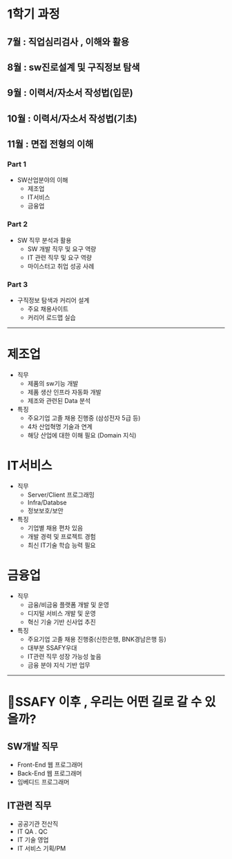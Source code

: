 # 1학기 과정
## 7월 : 직업심리검사 , 이해와 활용
## 8월 : sw진로설계 및 구직정보 탐색
## 9월 : 이력서/자소서 작성법(입문)
## 10월 : 이력서/자소서 작성법(기초)
## 11월 : 면접 전형의 이해

### Part 1 
- SW산업분야의 이해
    - 제조업
    - IT서비스
    - 금융업
### Part 2
- SW 직무 분석과 활용
    - SW 개발 직무 및 요구 역량
    - IT 관련 직무 및 요구 역량
    - 마이스터고 취업 성공 사례
### Part 3
- 구직정보 탐색과 커리어 설계
    - 주요 채용사이트
    - 커리어 로드맵 실습

<!-- 프로그램 : 프로젝트 2개 이상 한 것 
포트폴리오 : 프로그램이 2개 이상 -->
---
# 제조업
- 직무
    - 제품의 sw기능 개발
    - 제품 생산 인프라 자동화 개발
    - 제조와 관련된 Data 분석
- 특징
    - 주요기업 고졸 채용 진행중 (삼성전자 5급 등)
    - 4차 산업혁명 기술과 연계
    - 해당 산업에 대한 이해 필요 (Domain 지식)

# IT서비스
- 직무
    - Server/Client 프로그래밍
    - Infra/Databse
    - 정보보호/보안
- 특징
    - 기업별 채용 편차 있음
    - 개발 경력 및 프로젝트 경험
    - 최신 IT기술 학습 능력 필요

# 금융업
- 직무
    - 금융/비금융 플랫폼 개발 및 운영
    - 디지털 서비스 개발 및 운영
    - 혁신 기술 기반 신사업 추진
- 특징
    - 주요기업 고졸 채용 진행중(신한은행, BNK경남은행 등)
    - 대부분 SSAFY우대
    - IT관련 직무 성장 가능성 높음
    - 금융 분야 지식 기반 업무

---
# 🤔SSAFY 이후 , 우리는 어떤 길로 갈 수 있을까?
## SW개발 직무
- Front-End 웹 프로그래머
- Back-End 웹 프로그래머
- 임베디드 프로그래머

## IT관련 직무
- 공공기관 전산직
- IT QA . QC
- IT 기술 영업
- IT 서비스 기획/PM
